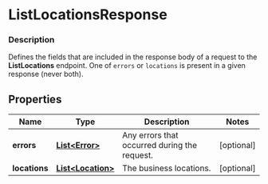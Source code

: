 
# ListLocationsResponse

### Description

Defines the fields that are included in the response body of a request to the __ListLocations__ endpoint.  One of `errors` or `locations` is present in a given response (never both).

## Properties
Name | Type | Description | Notes
------------ | ------------- | ------------- | -------------
**errors** | [**List&lt;Error&gt;**](Error.md) | Any errors that occurred during the request. |  [optional]
**locations** | [**List&lt;Location&gt;**](Location.md) | The business locations. |  [optional]



